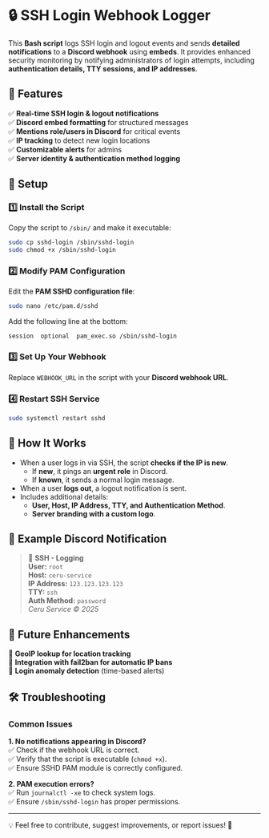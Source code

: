 # 🔒 SSH Login Webhook Logger

This **Bash script** logs SSH login and logout events and sends **detailed notifications** to a **Discord webhook** using **embeds**. It provides enhanced security monitoring by notifying administrators of login attempts, including **authentication details, TTY sessions, and IP addresses**.

## 📌 Features

✅ **Real-time SSH login & logout notifications**  
✅ **Discord embed formatting** for structured messages  
✅ **Mentions role/users in Discord** for critical events  
✅ **IP tracking** to detect new login locations  
✅ **Customizable alerts** for admins  
✅ **Server identity & authentication method logging**  

## 🔧 Setup

### 1️⃣ Install the Script
Copy the script to `/sbin/` and make it executable:
```bash
sudo cp sshd-login /sbin/sshd-login
sudo chmod +x /sbin/sshd-login
```

### 2️⃣ Modify PAM Configuration
Edit the **PAM SSHD configuration file**:
```bash
sudo nano /etc/pam.d/sshd
```
Add the following line at the bottom:
```plaintext
session  optional  pam_exec.so /sbin/sshd-login
```

### 3️⃣ Set Up Your Webhook
Replace `WEBHOOK_URL` in the script with your **Discord webhook URL**.

### 4️⃣ Restart SSH Service
```bash
sudo systemctl restart sshd
```

## 🔄 How It Works

- When a user logs in via SSH, the script **checks if the IP is new**.
  - If **new**, it pings an **urgent role** in Discord.
  - If **known**, it sends a normal login message.
- When a user **logs out**, a logout notification is sent.
- Includes additional details:
  - **User, Host, IP Address, TTY, and Authentication Method**.
  - **Server branding with a custom logo**.

## 📜 Example Discord Notification

> 🔹 **SSH - Logging**  
> **User:** `root`  
> **Host:** `ceru-service`  
> **IP Address:** `123.123.123.123`  
> **TTY:** `ssh`  
> **Auth Method:** `password`  
> *Ceru Service © 2025*  

## 📌 Future Enhancements

🚀 **GeoIP lookup for location tracking**  
🚀 **Integration with fail2ban for automatic IP bans**  
🚀 **Login anomaly detection** (time-based alerts)  

## 🛠 Troubleshooting

### Common Issues

**1. No notifications appearing in Discord?**  
✅ Check if the webhook URL is correct.  
✅ Verify that the script is executable (`chmod +x`).  
✅ Ensure SSHD PAM module is correctly configured.

**2. PAM execution errors?**  
✅ Run `journalctl -xe` to check system logs.  
✅ Ensure `/sbin/sshd-login` has proper permissions.

---

💡 Feel free to contribute, suggest improvements, or report issues! 🚀

